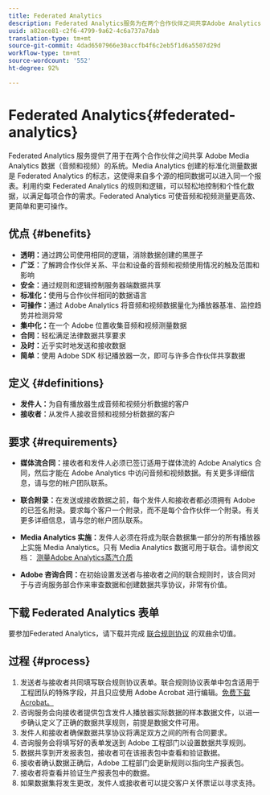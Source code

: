 ```yaml
---
title: Federated Analytics
description: Federated Analytics服务为在两个合作伙伴之间共享Adobe Analytics的流媒体数据提供了一个系统。
uuid: a82ace81-c2f6-4799-9a62-4c6a737a7dab
translation-type: tm+mt
source-git-commit: 4dad6507966e30accfb4f6c2eb5f1d6a5507d29d
workflow-type: tm+mt
source-wordcount: '552'
ht-degree: 92%

---
```



# Federated Analytics{#federated-analytics}

Federated Analytics 服务提供了用于在两个合作伙伴之间共享 Adobe Media Analytics 数据（音频和视频）的系统。Media Analytics 创建的标准化测量数据是 Federated Analytics 的标志，这使得来自多个源的相同数据可以进入同一个报表。利用约束 Federated Analytics 的规则和逻辑，可以轻松地控制和个性化数据，以满足每项合作的需求。Federated Analytics 可使音频和视频测量更高效、更简单和更可操作。

## 优点 {#benefits}

* **透明：**&#x200B;通过跨公司使用相同的逻辑，消除数据创建的黑匣子
* **广泛：**&#x200B;了解跨合作伙伴关系、平台和设备的音频和视频使用情况的触及范围和影响
* **安全：**&#x200B;通过规则和逻辑控制服务器端数据共享
* **标准化：**&#x200B;使用与合作伙伴相同的数据语言
* **可操作：**&#x200B;通过 Adobe Analytics 将音频和视频数据量化为播放器基准、监控趋势并检测异常
* **集中化：**&#x200B;在一个 Adobe 位置收集音频和视频测量数据
* **合同：**&#x200B;轻松满足法律数据共享要求
* **及时：**&#x200B;近乎实时地发送和接收数据
* **简单：**&#x200B;使用 Adobe SDK 标记播放器一次，即可与许多合作伙伴共享数据

## 定义 {#definitions}

* **发件人：**&#x200B;为自有播放器生成音频和视频分析数据的客户
* **接收者：**&#x200B;从发件人接收音频和视频分析数据的客户

## 要求 {#requirements}

* **媒体流合同：**&#x200B;接收者和发件人必须已签订适用于媒体流的 Adobe Analytics 合同，然后才能在 Adobe Analytics 中访问音频和视频数据。有关更多详细信息，请与您的帐户团队联系。
* **联合附录：**&#x200B;在发送或接收数据之前，每个发件人和接收者都必须拥有 Adobe 的已签名附录。要求每个客户一个附录，而不是每个合作伙伴一个附录。有关更多详细信息，请与您的帐户团队联系。

* **Media Analytics 实施：**&#x200B;发件人必须在将成为联合数据集一部分的所有播放器上实施 Media Analytics。只有 Media Analytics 数据可用于联合。请参阅文档： [测量Adobe Analytics蒸汽介质](/help/media-overview.md)

* **Adobe 咨询合同：**&#x200B;在初始设置发送者与接收者之间的联合规则时，该合同对于与咨询服务部合作来审查数据和创建数据共享协议，非常有价值。

## 下载 Federated Analytics 表单

要参加Federated Analytics，请下载并完成 [联合规则协议](federated-analytics-form.pdf) 的双曲余切值。


## 过程 {#process}

1. 发送者与接收者共同填写联合规则协议表单。联合规则协议表单中包含适用于工程团队的特殊字段，并且只应使用 Adobe Acrobat 进行编辑。[免费下载 Acrobat。](https://get.adobe.com/cn/reader/)
1. 咨询服务会向接收者提供包含发件人播放器实际数据的样本数据文件，以进一步确认定义了正确的数据共享规则，前提是数据文件可用。
1. 发件人和接收者确保数据共享协议将满足双方之间的所有合同要求。
1. 咨询服务会将填写好的表单发送到 Adobe 工程部门以设置数据共享规则。
1. 数据共享到开发报表包，接收者可在该报表包中查看和验证数据。
1. 接收者确认数据正确后，Adobe 工程部门会更新规则以指向生产报表包。
1. 接收者将查看并验证生产报表包中的数据。
1. 如果数据集将发生更改，发件人或接收者可以提交客户关怀票证以寻求支持。
